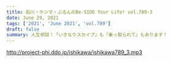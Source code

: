 ```yaml
---
title: 石川・ホンマ・ぶるんのBe-SIDE Your Life! vol.789-3
date: June 29, 2021
tags: ['2021', 'June 2021', 'vol.789']
draft: false
summary: 人生相談！「いきなりスカイプ」も「乗っ取られて」もあります！
---
```


http://project-phi.ddo.jp/ishikawa/ishikawa789_3.mp3